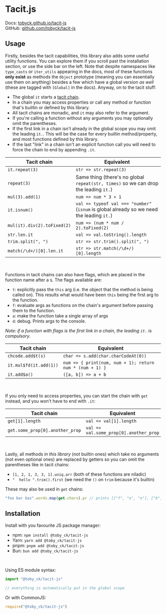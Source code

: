 # Tacit.js

Docs: [tobyck.github.io/tacit-js](https://tobyck.github.io/tacit-js) <br>
GitHub: [github.com/tobyck/tacit-js](https://github.com/tobyck/tacit-js)

## Usage

Firstly, besides the tacit capabilities, this library also adds some useful utility functions. You can explore them if you scroll past the installation section, or use the side bar on the left. Note that despite namespaces like `type_casts` or `iter_utils` appearing in the docs, most of these functions **only exist** as methods the `Object` prototype (meaning you can essentially use them on anything) besides a few which have a global version *as well* (these are tagged with `[Global]` in the docs). Anyway, on to the tacit stuff:

 - The global `it` starts a [tacit chain](https://en.wikipedia.org/wiki/Tacit_programming).
 - In a chain you may access properties or call any method or function that's builtin or defined by this library.
 - All tacit chains are monadic, and `it` may also refer to the argument.
 - If you're calling a function without any arguments you may optionally omit the parentheses.
 - If the first link in a chain isn't already in the global scope you may omit the leading `it.`. This will be the case for every builtin method/property, and most functions defined by this library.
 - If the last "link" in a chain isn't an explicit function call you will need to force the chain to end by appending `.it`.

| Tacit chain | Equivalent |
| ----------- | ---------- |
| `it.repeat(3)` | `str => str.repeat(3)` |
| `repeat(3)` | Same thing (there's no global `repeat(str, times)` so we can drop the leading `it.`) |
| `mul(3).add(1)` | `num => num * 3 + 1` |
| `it.isnum()` | `val => typeof val === "number"` (`isnum` is global already so we need the leading `it.`) |
| `mul(it).div(2).toFixed(2)` | `num => (num * num / 2).toFixed(2)` |
| `str.len.it` | `val => val.toString().length` |
| `trim.split(", ")` | `str => str.trim().split(", ")` |
| `match(/\d+/)[0].len.it` | `str => str.match(/\d+/)[0].length` |

<br>

Functions in tacit chains can also have flags, which are placed in the function name after a `$`. The flags available are:

 - `t`: explicitly pass the `this` arg (i.e. the object that the method is being called on). This results what would have been `this` being the first arg to the function.
 - `f`: evaluate args as functions on the chain's argument before passing them to the function.
 - `a`: make the function take a single array of args
 - `d`: debug. Prints args to the console.

_Note: if a function with flags is the first link in a chain, the leading `it.` is compulsory._

| Tacit chain | Equivalent |
| ----------- | ---------- |
| `chcode.add$t(s)` | `char => s.add(char.charCodeAt(0))` |
| `it.mul$fd(it.add(1))` | `num => { print(num, num + 1); return num * (num + 1) }` |
| `it.add$a()` | `([a, b]) => a + b` |

<br>

If you only need to access properties, you can start the chain with `get` instead, and you won't have to end with `.it`:

| Tacit chain | Equivalent |
| ----------- | ---------- |
| `get[1].length` | `val => val[1].length` |
| `get.some_prop[0].another_prop` | `val => val.some_prop[0].another_prop` |

<br>

Lastly, all methods *in this library* (not builtin ones) which take no arguments (not even optional ones) are replaced by getters so you can omit the parentheses like in tacit chains:

 - `[1, 2, 1, 3, 3, 1].uniq.arr` (both of these functions are niladic)
 - `"  hello ".trim().first` (we need the `()` on `trim` because it's builtin)

These may also be used in `get` chains:

```js
"foo bar baz".words.map(get.chars).pr // prints [["f", "o", "o"], ["b", "a", "r"], ["b", "a", "z"]]
```

## Installation

Install with you favourite JS package manager:

 - npm: `npm install @toby_ck/tacit-js`
 - Yarn: `yarn add @toby_ck/tacit-js`
 - pnpm: `pnpm add @toby_ck/tacit-js`
 - Bun: `bun add @toby_ck/tacit-js`

<br>

Using ES module syntax:

```js
import "@toby_ck/tacit-js"

// everything is automatically put in the global scope
```

Or with CommonJS:

```js
require("@toby_ck/tacit-js")
```

